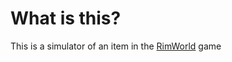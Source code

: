 # What is this?
This is a simulator of an item in the [RimWorld](https://store.steampowered.com/app/294100/RimWorld/) game
